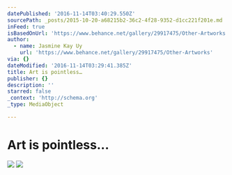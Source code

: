 ```yaml
---
datePublished: '2016-11-14T03:40:29.550Z'
sourcePath: _posts/2015-10-20-a68215b2-36c2-4f28-9352-d1cc221f201e.md
inFeed: true
isBasedOnUrl: 'https://www.behance.net/gallery/29917475/Other-Artworks'
author:
  - name: Jasmine Kay Uy
    url: 'https://www.behance.net/gallery/29917475/Other-Artworks'
via: {}
dateModified: '2016-11-14T03:29:41.385Z'
title: Art is pointless…
publisher: {}
description: ''
starred: false
_context: 'http://schema.org'
_type: MediaObject

---
```

# Art is pointless...
![](https://imgflo.herokuapp.com/graph/2b2431f8e7ba7b0/00e503df011b8f9d67ba6a4b0fc7329c/noop.jpg?input=https%3A%2F%2Fmir-s3-cdn-cf.behance.net%2Fproject_modules%2Fmax_1200%2F6db9df29917475.5625a60912c31.jpg)
![](https://s3-us-west-2.amazonaws.com/the-grid-img/p/815b3540853e473a7871ea33859d757eddf7568b.jpg)